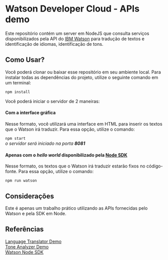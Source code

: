 # Watson Developer Cloud - APIs demo

Este repositório contém um server em NodeJS que consulta serviços disponibilizados pela API do [IBM Watson](https://www.ibm.com/watson/) para tradução de textos e identificação de idiomas, identificação de tons.


## Como Usar?

Você poderá clonar ou baixar esse repositório em seu ambiente local. Para instalar todas as dependências do projeto, utilize o seguinte comando em um terminal:

`npm install`

Você poderá iniciar o servidor de 2 maneiras:

#### Com a interface gráfica
Nesse formato, você utilizará uma interface em HTML para inserir os textos que o Watson irá traduzir. Para essa opção, utilize o comando:

`npm start`  
*o servidor será iniciado na porta **8081***

#### Apenas com o *hello world* disponibilizado pela [Node SDK](https://github.com/watson-developer-cloud/node-sdk)
Nesse formato, os textos que o Watson irá traduzir estarão fixos no código-fonte. Para essa opção, utilize o comando:

`npm run watson`


## Considerações

Este é apenas um trabalho prático utilizando as APIs fornecidas pelo Watson e pela SDK em Node.

## Referências  
[Language Translator Demo](https://console.bluemix.net/docs/services/language-translator/index.html)  
[Tone Analyzer Demo](https://console.bluemix.net/docs/services/tone-analyzer/index.html)  
[Watson Node SDK](https://github.com/watson-developer-cloud/node-sdk)